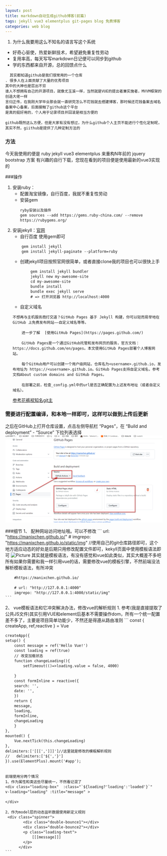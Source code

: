 ```yaml
---
layout: post
title: markdown自动生成github博客(前篇)
tags: jekyll vue3 elementplus git-pages blog 免费博客
categories: web blog
---
```

 
1. 为什么我要用这么不知名的语言写这个系统
* 好奇心驱使，热爱新鲜技术，希望避免重复性劳动
* 复用率高，每天写写markdown日记便可以同步到github
* 学的东西都来自开源，总的回馈点什么


``` 起因
  其实都知道github是我们很常用的一个仓库
. 很多人在上面贡献了大量的优秀项目
其中的大神也是层出不穷
谁人不想拥有自己的开源项目，就像尤玉溪一样，当然就是VUE的提出者兼实施者，MVVM框架的创造大佬一样
言归正传，在我刚大学毕业那会就一直研究怎么不花钱就去搭建博客，那时候还花钱备案去域名备案中心备案，后面接触了github这个平台
是真的挺好用的，个人用于记录项目并回滚是相当方便的

github既然这么方便，但是大家有没有想过，为什么github个人主页不能进行个性化定制呢，其实不然，giithub是提供了几种定制方法的
```

### 方法
今天我使用的便是 ruby jekyll vue3 elementplus 来重构N年前的 jquery  bootstrap 方案
有兴趣的自行下载，您现在看到的项目便是使用最新的vue3实现的


###操作
1. 安装ruby：
    - 配置淘宝镜像，自行百度，我就不重复性劳动
    - 安装gem
        ``` 
        ryby安装以及插件 
        gem sources --add https://gems.ruby-china.com/ --remove https://rubygems.org/ 
        ```
2. 安装jekyll：[官网](http://jekyllcn.com/)
    - 自行百度 使用gem即可
    ```  
        gem install jekyll
        gem install jekyll-paginate --platform=ruby

    ```
    - 创建jekyll项目按照官网很简单，或者直接clone我的项目也可以很快上手
    ```
            gem install jekyll bundler 
            jekyll new my-awesome-site 
            cd my-awesome-site 
            bundle install 
            bundle exec jekyll serve
            # => 打开浏览器 http://localhost:4000
    ```
    - 自定义域名
    ```
    不想再与主机服务商打交道？GitHub Pages 基于 Jekyll 构建，你可以轻而易举地在 GitHub 上免费发布网站——自定义域名等等。

        进一步了解  [使用GitHub Pages](https://pages.github.com/)
        
        GitHub Pages是一个通过GitHub托管和发布网页的服务，官方文档：https://docs.github.com/en/pages。本文使用GitHub Pages部署个人博客网站。

        每个GitHub用户可以创建一个用户级网站，仓库名为<username>.github.io，发布地址为 https://<username>.github.io。GitHub Pages支持自定义域名，参考文档About custom domains and GitHub Pages。

        在部署之前，检查_config.yml中的url是否正确配置为上述发布地址（或者自定义域名）。 
    ```
    [参考花裤衩知名git主](https://www.jianshu.com/p/9f71e260925d)

###  需要进行配置编译，和本地一样即可，这样可以做到上传后更新
之后在GitHub上打开仓库设置，点击左侧导航栏 “Pages”，在 “Build and deployment” - “Source” 下拉列表选择 ![“GitHub Actions”](/static/img/git/develop/2024-02-17_133214.png)



###细节
1、 配种网站访问地址哦。可以不修改
    ```    url: "https://manixchen.github.io/"
        # imgrepo: "https://manixchen.github.io/static/img" //使用自己的git仓库路径即可，这个地方适应动态的好处是后期只用修改配置文件即可，kekyll页面中使用模板语法即可
          <img src="{{ '/clock.webp' | prepend: site.imgrepo }}" alt="Picture">
        其实就是模板语法，有没有感觉和vue如此类似，其实大概差不多吧所有如果你需要和我一样引用vue的话，需要修改vue的模板引擎，不然前端没法解析模板语法，有所冲突

        #https://manixchen.github.io/

        # url: "http://127.0.0.1:4000"
        imgrepo: "http://127.0.0.1:4000/static/img"
    ```


2、 vue模板语法和它冲突解决办法，修改vue的解析规则
    1. 参考(我是直接提取了公共JS文件)其实引用VUE和element后基本不需要操作dom，所有一个统一配置差不多了，主要是项目简单功能少，不然还是得遵从路由准则
    ```
    const { createApp, ref,reactive } = Vue

    createApp({
    setup() {
        const message = ref('Hello Vue!')
        const loading = ref(true) 
        // 改变加载状态
        function changeLoading(){ 
            setTimeout(()=>loading.value = false, 4000)
            
        } 
        const formInline = reactive({
        search: '', 
        date: '',
        })
        return {
        message,
        loading,
        formInline,
        changeLoading
        }
    }, 
    mounted() {  
        Vue.nextTick(this.changeLoading)
    },
    delimiters:['[[[',']]]']//这里就是修改的模板解析规则
    //   delimiters:['${','}']
    }).use(ElementPlus).mount('#app'); 


    前端使用分两个情况
    1、作为属性和类这些尽量统一，不然看记混了
    <div class="loading-box"  :class="`${loading?'loading':'loaded'}`"               v-loading="loading" :title="message" >
       
    </div>

    2、作为model层的动态监听数据使用新定义规则
     <div class="spinner">
            <div class="double-bounce1"></div>
            <div class="double-bounce2"></div>
            <p class="loading-text">
                [[[message]]]
            </p>
          </div> 
    ```